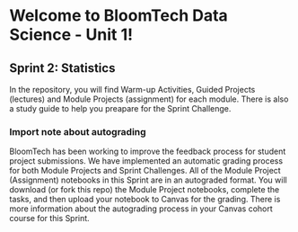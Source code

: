 # Welcome to BloomTech Data Science - Unit 1!

## Sprint 2: Statistics

In the repository, you will find Warm-up Activities, Guided Projects (lectures) and Module Projects (assignment) for each module.  There is also a study guide to help you preapare for the Sprint Challenge.

### Import note about autograding

BloomTech has been working to improve the feedback process for student project submissions. We have implemented an automatic grading process for both Module Projects and Sprint Challenges. All of the Module Project (Assignment) notebooks in this Sprint are in an autograded format. You will download (or fork this repo) the Module Project notebooks, complete the tasks, and then upload your notebook to Canvas for the grading. There is more information about the autograding process in your Canvas cohort course for this Sprint.

